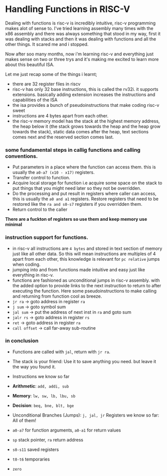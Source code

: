 # Handling Functions in RISC-V
Dealing with functions is risc-v is incredibly intuitive, risc-v programming
makes alot of sense to. I've tried learning assembly many times with the
x86 assembly and there was always something that stood in my way, first
it was dealing with stacks and then it was dealing with functions and 
all the other things. It scared me and i stopped.

Now after soo many months, now i'm learning risc-v and everything just makes
sense on two or three trys and it's making me excited to learn more about this
beautiful ISA. 

Let me just recap some of the things i learnt;
- there are 32 register files in riscv
- risc-v has only 32 base instructions, this is called the rv32i. it supports
extensions. basically adding extension increases the instructions and capabilities of the ISA
- the isa provides a bunch of pseudoinstructions that make coding risc-v sweet
- instructions are 4 bytes apart from each other.
- the risc-v memory model has the stack at the highest memory address,
the heap below it (the stack grows towards the heap and the heap grow towards
the stack), static data comes after the heap, text sections comes next and
the reserved section comes last.

### some fundamental steps in callig functions and calling conventions.
- Put parameters in a place where the function can access them. this is usually
the `a0-a7 (x10 - x17)` registers.
- Transfer control to function.
- Acquire local storage for function i.e acquire some space on the stack to put
things that you might need later so they not be overridden.
- Do the processing and put result in registers where caller can access, this
is usually the `a0 and a1` registers. Restore registers that need to be restored
like the `ra and s0-s7` registers if you overridden them.
- Return control to the caller

__There are a fuckton of registers so use them and keep memory use minimal__

### instruction support for functions.
- in risc-v all instructions are `4 bytes` and stored in text section of memory
just like all other data. So this will mean instructions are multiples of 4 apart from each other, this knowledge is relevant for `pc relative` jumps when
coding.
- jumping into and from functions made intuitive and easy just like everything
in risc-v.
- functions are fashioned as unconditional jumps in risc-v assembly. with the
added option to provide links to the next instruction to return to after
executing the function.
Here some pseudoinstructions to make calling and returning from function cool
as breeze.
- `jr ra` -> goto address in register `ra`
- `j sum` -> goto symbol sum
- `jal sum` -> put the address of next inst in `ra` and goto sum
- `jalr rs` -> goto address in register `rs`
- `ret` -> goto address in register `ra`
- `call offset` -> call far-away sub-routine

### in conclusion
- Functions are called with `jal`, return with `jr ra`.
- The stack is your friend: Use	it to save anything you	need. but leave it the
way you found it.
- Instructions we know so far
- __Arithmetic__: `add, addi, sub`
- __Memory__: `lw, sw, lb, lbu, sb`
- __Decision__: `beq, bne, blt, bge`

- Unconditional	Branches (Jumps): `j, jal, jr`
Registers we know so far: All of them!
- `a0-a7` for function arguments, `a0-a1` for return values
- `sp` stack pointer, `ra` return address
- `s0-s11` saved registers
- `t0-t6` temporaries
- `zero`
